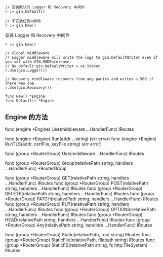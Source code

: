 ## 

```
// 安装默认的 Logger 和 Recovery 中间件
r := gin.Default()

// 不安装任何中间件
r := gin.New()
```

安装 Logger 和 Recovery 中间件

```
r := gin.New()

// Global middleware
// Logger middleware will write the logs to gin.DefaultWriter even if you set with GIN_MODE=release.
// By default gin.DefaultWriter = os.Stdout
r.Use(gin.Logger())

// Recovery middleware recovers from any panics and writes a 500 if there was one.
r.Use(gin.Recovery())
```

```
func New() *Engine
func Default() *Engine
```

## Engine 的方法

func (engine *Engine) Use(middleware ...HandlerFunc) IRoutes

func (engine *Engine) Run(addr ...string) (err error)
func (engine *Engine) RunTLS(addr, certFile, keyFile string) (err error)

func (group *RouterGroup) Use(middleware ...HandlerFunc) IRoutes

func (group *RouterGroup) Group(relativePath string, handlers ...HandlerFunc) *RouterGroup

func (group *RouterGroup) GET(relativePath string, handlers ...HandlerFunc) IRoutes
func (group *RouterGroup) POST(relativePath string, handlers ...HandlerFunc) IRoutes
func (group *RouterGroup) DELETE(relativePath string, handlers ...HandlerFunc) IRoutes
func (group *RouterGroup) PATCH(relativePath string, handlers ...HandlerFunc) IRoutes
func (group *RouterGroup) PUT(relativePath string, handlers ...HandlerFunc) IRoutes
func (group *RouterGroup) OPTIONS(relativePath string, handlers ...HandlerFunc) IRoutes
func (group *RouterGroup) HEAD(relativePath string, handlers ...HandlerFunc) IRoutes
func (group *RouterGroup) Any(relativePath string, handlers ...HandlerFunc) IRoutes

func (group *RouterGroup) Static(relativePath, root string) IRoutes
func (group *RouterGroup) StaticFile(relativePath, filepath string) IRoutes
func (group *RouterGroup) StaticFS(relativePath string, fs http.FileSystem) IRoutes
